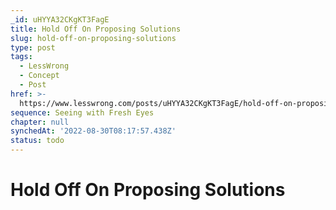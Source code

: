 ```yaml
---
_id: uHYYA32CKgKT3FagE
title: Hold Off On Proposing Solutions
slug: hold-off-on-proposing-solutions
type: post
tags:
  - LessWrong
  - Concept
  - Post
href: >-
  https://www.lesswrong.com/posts/uHYYA32CKgKT3FagE/hold-off-on-proposing-solutions
sequence: Seeing with Fresh Eyes
chapter: null
synchedAt: '2022-08-30T08:17:57.438Z'
status: todo
---
```


# Hold Off On Proposing Solutions
